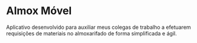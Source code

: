 # Almox Móvel
Aplicativo desenvolvido para auxiliar meus colegas de trabalho a efetuarem requisições de materiais no almoxarifado de forma simplificada e ágil.
